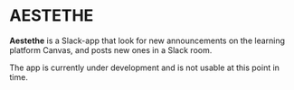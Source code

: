 # AESTETHE
**Aestethe** is a Slack-app that look for new announcements on the learning
platform Canvas, and posts new ones in a Slack room.

The app is currently under development and is not usable at this point in time.
